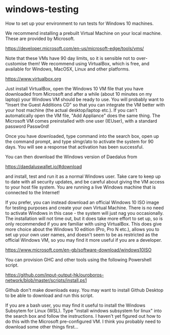 # windows-testing
How to set up your environment to run tests for Windows 10 machines.

We recommend installing a prebuilt Virtual Machine on your local machine.  These are provided by Microsoft.

https://developer.microsoft.com/en-us/microsoft-edge/tools/vms/

Note that these VMs have 90 day limits, so it is sensible not to over-customise them!  We recommend using VirtualBox, which is free, and available for Windows, MacOSX, Linux and other platforms.

https://www.virtualbox.org

Just install VirtualBox, open the Windows 10 VM file that you have downloaded from Microsoft and after a while (about 10 minutes on my laptop) your Windows VM should be ready to use.  You will probably want to "Insert the Guest Additions CD" so that you can integrate the VM better with your host machine (the actual desktop/laptop etc.).  If you can't automatically open the VM file, "Add Appliance" does the same thing.  The Microsoft VM comes preinstalled with one user (IEUser), with a standard password Passw0rd!

Once you have downloaded, type command into the search box, open up the
command prompt, and type slmgr/ato to activate the system for 90 days.
You will see a response that activation has been successful.

You can then download the Windows version of Daedalus from

https://daedaluswallet.io/#download

and install, test and run it as a normal Windows user.  Take care to keep up to date with all security updates, and be careful about giving the VM access to your host file system.  You are running a live Windows machine that is connected to the Internet!


If you prefer, you can instead download an official Windows 10 ISO image for testing purposes and create your own Virtual Machine.  There is no need to activate Windows in this case - the system will just nag you occasionally.  The installation will not time out, but it does take more effort to set up, so is only recommended if you are familiar with using VirtualBox.  This does give more choice about the Windows 10 edition (Pro, Pro N etc.), allows you to set up your own user names, and doesn't seem to be as restricted as the official Windows VM, so you may find it more useful if you are a developer.

https://www.microsoft.com/en-gb/software-download/windows10ISO


You can provision GHC and other tools using the following Powershell script.

https://github.com/input-output-hk/ouroboros-network/blob/master/scripts/install.ps1

Github don't make downloads easy.  You may want to install Github Desktop to be able to download and run this script.


If you are a bash user, you may find it useful to install the Windows Subsytem for Linux (WSL).  Type "install windows subsystem for linux" into the search box and follow the instructions.  I haven't yet figured out how to do this with the Microsoft pre-configured VM.  I think you probably need to download some other things first...
